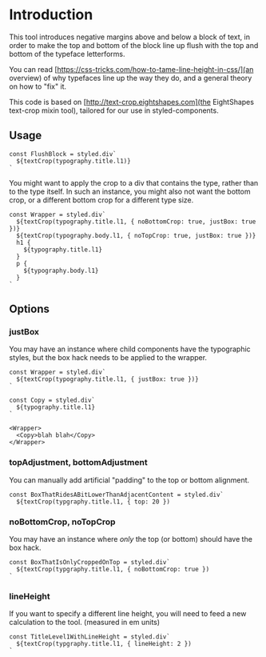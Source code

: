 # Introduction

This tool introduces negative margins above and below a block of text, in order to make the top and bottom of the block line up flush with the top and bottom of the typeface letterforms.

You can read [https://css-tricks.com/how-to-tame-line-height-in-css/](an overview) of why typefaces line up the way they do, and a general theory on how to "fix" it.

This code is based on [http://text-crop.eightshapes.com](the EightShapes text-crop mixin tool), tailored for our use in styled-components.

## Usage

```
const FlushBlock = styled.div`
  ${textCrop(typography.title.l1)}
`
```

You might want to apply the crop to a div that contains the type, rather than to the type itself. In such an instance, you might also not want the bottom crop, or a different bottom crop for a different type size.

```
const Wrapper = styled.div`
  ${textCrop(typography.title.l1, { noBottomCrop: true, justBox: true })}
  ${textCrop(typography.body.l1, { noTopCrop: true, justBox: true })}
  h1 {
    ${typography.title.l1}
  }
  p {
    ${typography.body.l1}
  }
`
```

## Options

### justBox

You may have an instance where child components have the typographic styles, but the box hack needs to be applied to the wrapper.

```
const Wrapper = styled.div`
  ${textCrop(typography.title.l1, { justBox: true })}
`

const Copy = styled.div`
  ${typography.title.l1}
`

<Wrapper>
  <Copy>blah blah</Copy>
</Wrapper>
```

### topAdjustment, bottomAdjustment

You can manually add artificial "padding" to the top or bottom alignment.

```
const BoxThatRidesABitLowerThanAdjacentContent = styled.div`
  ${textCrop(typgraphy.title.l1, { top: 20 })
```

### noBottomCrop, noTopCrop

You may have an instance where _only_ the top (or bottom) should have the box hack.

```
const BoxThatIsOnlyCroppedOnTop = styled.div`
  ${textCrop(typgraphy.title.l1, { noBottomCrop: true })
`
```

### lineHeight

If you want to specify a different line height, you will need to feed a new calculation to the tool. (measured in em units)

```
const TitleLevel1WithLineHeight = styled.div`
  ${textCrop(typgraphy.title.l1, { lineHeight: 2 })
`
```
